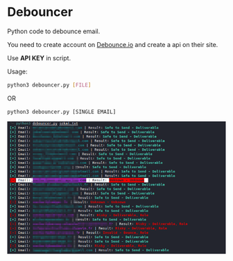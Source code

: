 # Debouncer
Python code to debounce email.

You need to create account on [Debounce.io](https://app.debounce.io/) and create a api on their site.

Use **API KEY** in script.

Usage:
```sh
python3 debouncer.py [FILE]
```
OR
```sh
python3 debouncer.py [SINGLE EMAIL]
```

![demo](res.png)
